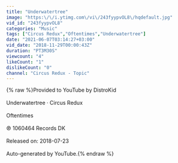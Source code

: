 ```yaml
---
title: "Underwatertree"
image: "https:\/\/i.ytimg.com\/vi\/243fyypvOL8\/hqdefault.jpg"
vid_id: "243fyypvOL8"
categories: "Music"
tags: ["Circus Redux","Oftentimes","Underwatertree"]
date: "2021-06-07T03:14:27+03:00"
vid_date: "2018-11-29T00:00:43Z"
duration: "PT3M30S"
viewcount: "4"
likeCount: "1"
dislikeCount: "0"
channel: "Circus Redux - Topic"
---
```

{% raw %}Provided to YouTube by DistroKid<br /><br />Underwatertree · Circus Redux<br /><br />Oftentimes<br /><br />℗ 1060464 Records DK<br /><br />Released on: 2018-07-23<br /><br />Auto-generated by YouTube.{% endraw %}
